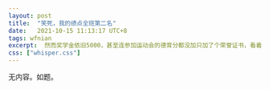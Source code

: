```yaml
---
layout: post
title:  "笑死，我的绩点全班第二名"
date:   2021-10-15 11:13:17 UTC+8
tags: wfnian
excerpt:  然而奖学金依旧5000，甚至连参加运动会的德育分都没加只加了个荣誉证书，看着5000第一和1w2倒一差点打起来，我只能在角落瑟瑟发抖，我就是究极躺平大军之北化分躺<img  width="6%" src="https://pic.imgdb.cn/item/6168d6c12ab3f51d917b189a.jpg">
css: ["whisper.css"]
---
```



无内容。如题。
